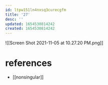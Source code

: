 ```yaml
---
id: ltpw151ln4nxsq3curecgfm
title: '27'
desc: ''
updated: 1654530814242
created: 1654530814242
---
```

![[Screen Shot 2021-11-05 at 10.27.20 PM.png]]
# references
- [[nonsingular]]
